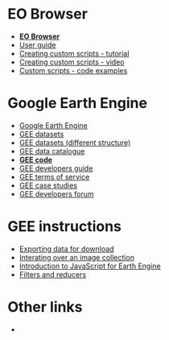 # EO Browser
* **[EO Browser](https://apps.sentinel-hub.com/eo-browser/)**
* [User guide](https://www.sentinel-hub.com/explore/eobrowser/user-guide#)
* [Creating custom scripts - tutorial](https://www.sentinel-hub.com/explore/education/custom-scripts-tutorial)
* [Creating custom scripts - video](https://www.youtube.com/watch?v=02Xbbu1PHdg)
* [Custom scripts - code examples](https://custom-scripts.sentinel-hub.com/)


# Google Earth Engine
* [Google Earth Engine](https://earthengine.google.com/)
* [GEE datasets](https://developers.google.com/earth-engine/datasets)
* [GEE datasets (different structure)](https://earthengine.google.com/datasets/)
* [GEE data catalogue](https://explorer.earthengine.google.com/#index)
* **[GEE code](https://code.earthengine.google.com/)**
* [GEE developers guide](https://developers.google.com/earth-engine/)
* [GEE terms of service](https://earthengine.google.com/terms/)
* [GEE case studies](https://earthengine.google.com/case_studies/)
* [GEE developers forum](https://groups.google.com/forum/#%21forum/google-earth-engine-developers)


# GEE instructions
* [Exporting data for download](https://developers.google.com/earth-engine/exporting)
* [Interating over an image collection](https://developers.google.com/earth-engine/ic_iterating)
* [Introduction to JavaScript for Earth Engine](https://developers.google.com/earth-engine/tutorial_js_01)
* [Filters and reducers](https://developers.google.com/earth-engine/reducers_intro)


# Other links
* 
